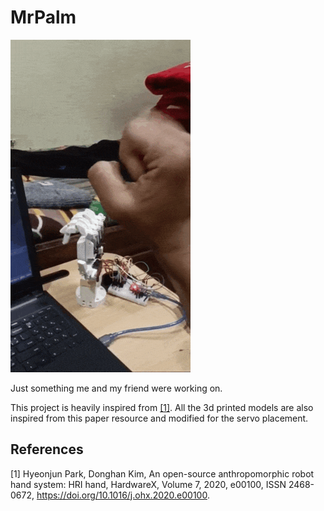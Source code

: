 # MrPalm

![](tinydemo.gif)

Just something me and my friend were working on.

This project is heavily inspired from [[1]](#1). All the 3d printed models are also inspired from this paper resource and modified for the servo placement.

## References
<a id="1">[1]</a>
Hyeonjun Park, Donghan Kim,
An open-source anthropomorphic robot hand system: HRI hand,
HardwareX,
Volume 7,
2020,
e00100,
ISSN 2468-0672,
https://doi.org/10.1016/j.ohx.2020.e00100.
